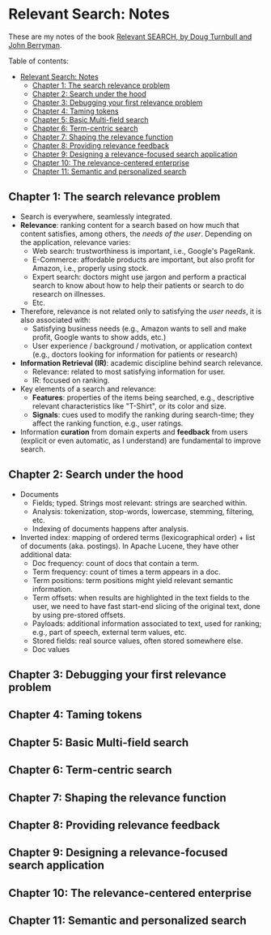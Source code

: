 # Relevant Search: Notes

These are my notes of the book [Relevant SEARCH, by Doug Turnbull and John Berryman](https://www.manning.com/books/relevant-search).

Table of contents:

- [Relevant Search: Notes](#relevant-search-notes)
  - [Chapter 1: The search relevance problem](#chapter-1-the-search-relevance-problem)
  - [Chapter 2: Search under the hood](#chapter-2-search-under-the-hood)
  - [Chapter 3: Debugging your first relevance problem](#chapter-3-debugging-your-first-relevance-problem)
  - [Chapter 4: Taming tokens](#chapter-4-taming-tokens)
  - [Chapter 5: Basic Multi-field search](#chapter-5-basic-multi-field-search)
  - [Chapter 6: Term-centric search](#chapter-6-term-centric-search)
  - [Chapter 7: Shaping the relevance function](#chapter-7-shaping-the-relevance-function)
  - [Chapter 8: Providing relevance feedback](#chapter-8-providing-relevance-feedback)
  - [Chapter 9: Designing a relevance-focused search application](#chapter-9-designing-a-relevance-focused-search-application)
  - [Chapter 10: The relevance-centered enterprise](#chapter-10-the-relevance-centered-enterprise)
  - [Chapter 11: Semantic and personalized search](#chapter-11-semantic-and-personalized-search)

## Chapter 1: The search relevance problem

- Search is everywhere, seamlessly integrated.
- **Relevance**: ranking content for a search based on how much that content satisfies, among others, the *needs of the user*. Depending on the application, relevance varies:
  - Web search: trustworthiness is important, i.e., Google's PageRank.
  - E-Commerce: affordable products are important, but also profit for Amazon, i.e., properly using stock.
  - Expert search: doctors might use jargon and perform a practical search to know about how to help their patients or search to do research on illnesses.
  - Etc.
- Therefore, relevance is not related only to satisfying the *user needs*, it is also associated with:
  - Satisfying business needs (e.g., Amazon wants to sell and make profit, Google wants to show adds, etc.)
  - User experience / background / motivation, or application context (e.g., doctors looking for information for patients or research)
- **Information Retrieval (IR)**: academic discipline behind search relevance.
  - Relevance: related to most satisfying information for user.
  - IR: focused on ranking.
- Key elements of a search and relevance:
  - **Features**: properties of the items being searched, e.g., descriptive relevant characteristics like "T-Shirt", or its color and size. 
  - **Signals**: cues used to modify the ranking during search-time; they affect the ranking function, e.g., user ratings.
- Information **curation** from domain experts and **feedback** from users (explicit or even automatic, as I understand) are fundamental to improve search.

## Chapter 2: Search under the hood

- Documents
  - Fields; typed. Strings most relevant: strings are searched within.
  - Analysis: tokenization, stop-words, lowercase, stemming, filtering, etc.
  - Indexing of documents happens after analysis.
- Inverted index: mapping of ordered terms (lexicographical order) + list of documents (aka. postings). In Apache Lucene, they have other additional data:
  - Doc frequency: count of docs that contain a term.
  - Term frequency: count of times a term appears in a doc.
  - Term positions: term positions might yield relevant semantic information.
  - Term offsets: when results are highlighted in the text fields to the user, we need to have fast start-end slicing of the original text, done by using pre-stored offsets.
  - Payloads: additional information associated to text, used for ranking; e.g., part of speech, external term values, etc.
  - Stored fields: real source values, often stored somewhere else.
  - Doc values

## Chapter 3: Debugging your first relevance problem



## Chapter 4: Taming tokens



## Chapter 5: Basic Multi-field search



## Chapter 6: Term-centric search



## Chapter 7: Shaping the relevance function



## Chapter 8: Providing relevance feedback



## Chapter 9: Designing a relevance-focused search application



## Chapter 10: The relevance-centered enterprise



## Chapter 11: Semantic and personalized search


